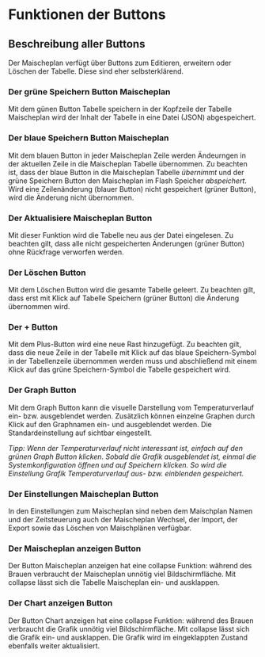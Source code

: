 # Funktionen der Buttons

## Beschreibung aller Buttons

Der Maischeplan verfügt über Buttons zum Editieren, erweitern oder Löschen der Tabelle. Diese sind eher selbsterklärend.

### Der grüne Speichern Button Maischeplan

Mit dem günen Button Tabelle speichern in der Kopfzeile der Tabelle Maischeplan wird der Inhalt der Tabelle in eine Datei (JSON) abgespeichert.

### Der blaue Speichern Button Maischeplan

Mit dem blauen Button in jeder Maischeplan Zeile werden Ändeurngen in der aktuellen Zeile in die Maischeplan Tabelle übernommen. Zu beachten ist, dass der blaue Button in die Maischeplan Tabelle *übernimmt* und der grüne Speichern Button den Maischeplan im Flash Speicher *abspeichert*. Wird eine Zeilenänderung (blauer Button) nicht gespeichert (grüner Button), wird die Änderung nicht übernommen.

### Der Aktualisiere Maischeplan Button

Mit dieser Funktion wird die Tabelle neu aus der Datei eingelesen. Zu beachten gilt, dass alle nicht gespeicherten Änderungen (grüner Button) ohne Rückfrage verworfen werden.

### Der Löschen Button

Mit dem Löschen Button wird die gesamte Tabelle geleert. Zu beachten gilt, dass erst mit Klick auf Tabelle Speichern (grüner Button) die Änderung übernommen wird.

### Der + Button

Mit dem Plus-Button wird eine neue Rast hinzugefügt. Zu beachten gilt, dass die neue Zeile in der Tabelle mit Klick auf das blaue Speichern-Symbol in der Tabellenzeile übernommen werden muss und abschließend mit einem Klick auf das grüne Speichern-Symbol die Tabelle gespeichert wird.

### Der Graph Button

Mit dem Graph Button kann die visuelle Darstellung vom Temperaturverlauf ein- bzw. ausgeblendet werden. Zusätzlich können einzelne Graphen durch Klick auf den Graphnamen ein- und ausgeblendet werden. Die Standardeinstellung auf sichtbar eingestellt.

*Tipp: Wenn der Temperaturverlauf nicht interessant ist, einfach auf den grünen Graph Button klicken. Sobald die Grafik ausgeblendet ist, einmal die Systemkonfiguration öffnen und auf Speichern klicken. So wird die Einstellung Grafik Temperaturverlauf aus- bzw. einblenden gespeichert.*

### Der Einstellungen Maischeplan Button

In den Einstellungen zum Maischeplan sind neben dem Maischplan Namen und der Zeitsteuerung auch der Maischeplan Wechsel, der Import, der Export sowie das Löschen von Maischplänen verfügbar.

### Der Maischeplan anzeigen Button

Der Button Maischeplan anzeigen hat eine collapse Funktion: während des Brauen verbraucht der Maischeplan unnötig viel Bildschirmfläche. Mit collapse lässt sich die Tabelle Maischeplan ein- und ausklappen.

### Der Chart anzeigen Button

Der Button Chart anzeigen hat eine collapse Funktion: während des Brauen verbraucht die Grafik unnötig viel Bildschirmfläche. Mit collapse lässt sich die Grafik ein- und ausklappen. Die Grafik wird im eingeklappten Zustand ebenfalls weiter aktualisiert.
